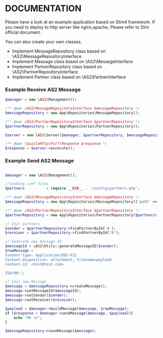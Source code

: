 # DOCUMENTATION

Please have a look at an example application based on Slim4 framework.
If you need to deploy to http server like nginx,apache, 
Please refer to Slim official document.

You can also create your own classes.

- Implement MessageRepository class based on \AS2\MessageRepositoryInterface
- Implement Message class based on \AS2\MessageInterface
- Implement PartnerRepository class based on \AS2\PartnerRepositoryInterface
- Implement Partner class based on \AS2\PartnerInterface

### Example Receive AS2 Message
```php
$manager = new \AS2\Management();

/** @var /AS2/MessageRepositoryInterface $messageRepository */
$messageRepository = new App\Repositories\MessageRepository();

/** @var /AS2/PartnerRepositoryInterface $partnerRepository */
$partnerRepository = new App\Repositories\PartnerRepository();

$server = new \AS2\Server($manager, $partnerRepository, $messageRepository);

/** @var \GuzzleHttp\Psr7\Response $response */
$response = $server->excecute();
```

### Example Send AS2 Message
```php

$manager = new \AS2\Management();

//loading conf files
$partners          = require __DIR__ . '/config/partners.php';

/** @var /AS2/MessageRepositoryInterface $messageRepository */
$messageRepository = new App\Repositories\MessageRepository(['path' => $storagePath . DIRECTORY_SEPARATOR . 'sent']);

/** @var /AS2/PartnerRepositoryInterface $partnerRepository */
$partnerRepository = new App\Repositories\PartnerRepository($partners);

// Init partners
$sender = $partnerRepository->findPartnerById('A');
$receiver = $partnerRepository->findPartnerById('B');

// Generate new message ID
$messageId = \AS2\Utils::generateMessageID($sender);
$rawMessage = '
Content-type: Application/EDI-X12
Content-disposition: attachment; filename=payload
Content-id: <test@test.com>

ISA*00~';

// Init new Message
$message = $messageRepository->createMessage();
$message->setMessageId($messageId);
$message->setSender($sender);
$message->setReceiver($receiver);

$payload = $manager->buildMessage($message, $rawMessage);
if ($response = $manager->sendMessage($message, $payload)){
    echo "OK \n";
}

$messageRepository->saveMessage($message);

```
